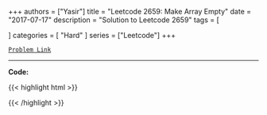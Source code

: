 
+++
authors = ["Yasir"]
title = "Leetcode 2659: Make Array Empty"
date = "2017-07-17"
description = "Solution to Leetcode 2659"
tags = [
    
]
categories = [
    "Hard"
]
series = ["Leetcode"]
+++



[`Problem Link`](https://leetcode.com/problems/make-array-empty/description/)

---

**Code:**

{{< highlight html >}}

{{< /highlight >}}

